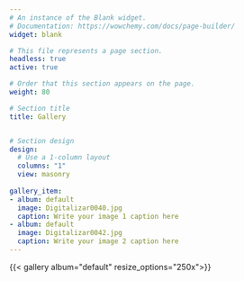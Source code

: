 ```yaml
---
# An instance of the Blank widget.
# Documentation: https://wowchemy.com/docs/page-builder/
widget: blank

# This file represents a page section.
headless: true
active: true

# Order that this section appears on the page.
weight: 80

# Section title
title: Gallery


# Section design
design:
  # Use a 1-column layout
  columns: "1"
  view: masonry
  
gallery_item:
- album: default
  image: Digitalizar0040.jpg
  caption: Write your image 1 caption here
- album: default
  image: Digitalizar0042.jpg
  caption: Write your image 2 caption here
---
```



{{< gallery album="default" resize_options="250x">}}
